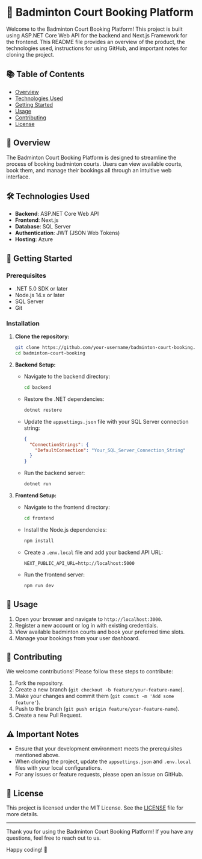 # 🎾 Badminton Court Booking Platform

Welcome to the Badminton Court Booking Platform! This project is built using ASP.NET Core Web API for the backend and Next.js Framework for the frontend. This README file provides an overview of the product, the technologies used, instructions for using GitHub, and important notes for cloning the project.

## 📚 Table of Contents
- [Overview](#overview)
- [Technologies Used](#technologies-used)
- [Getting Started](#getting-started)
- [Usage](#usage)
- [Contributing](#contributing)
- [License](#license)

## 🌟 Overview
The Badminton Court Booking Platform is designed to streamline the process of booking badminton courts. Users can view available courts, book them, and manage their bookings all through an intuitive web interface.

## 🛠 Technologies Used
- **Backend**: ASP.NET Core Web API
- **Frontend**: Next.js
- **Database**: SQL Server
- **Authentication**: JWT (JSON Web Tokens)
- **Hosting**: Azure

## 🚀 Getting Started

### Prerequisites
- .NET 5.0 SDK or later
- Node.js 14.x or later
- SQL Server
- Git

### Installation
1. **Clone the repository:**
    ```bash
    git clone https://github.com/your-username/badminton-court-booking.git
    cd badminton-court-booking
    ```

2. **Backend Setup:**
    - Navigate to the backend directory:
      ```bash
      cd backend
      ```
    - Restore the .NET dependencies:
      ```bash
      dotnet restore
      ```
    - Update the `appsettings.json` file with your SQL Server connection string:
      ```json
      {
        "ConnectionStrings": {
          "DefaultConnection": "Your_SQL_Server_Connection_String"
        }
      }
      ```
    - Run the backend server:
      ```bash
      dotnet run
      ```

3. **Frontend Setup:**
    - Navigate to the frontend directory:
      ```bash
      cd frontend
      ```
    - Install the Node.js dependencies:
      ```bash
      npm install
      ```
    - Create a `.env.local` file and add your backend API URL:
      ```env
      NEXT_PUBLIC_API_URL=http://localhost:5000
      ```
    - Run the frontend server:
      ```bash
      npm run dev
      ```

## 📖 Usage
1. Open your browser and navigate to `http://localhost:3000`.
2. Register a new account or log in with existing credentials.
3. View available badminton courts and book your preferred time slots.
4. Manage your bookings from your user dashboard.

## 📝 Contributing
We welcome contributions! Please follow these steps to contribute:
1. Fork the repository.
2. Create a new branch (`git checkout -b feature/your-feature-name`).
3. Make your changes and commit them (`git commit -m 'Add some feature'`).
4. Push to the branch (`git push origin feature/your-feature-name`).
5. Create a new Pull Request.

## ⚠️ Important Notes
- Ensure that your development environment meets the prerequisites mentioned above.
- When cloning the project, update the `appsettings.json` and `.env.local` files with your local configurations.
- For any issues or feature requests, please open an issue on GitHub.

## 📄 License
This project is licensed under the MIT License. See the [LICENSE](LICENSE) file for more details.

---

Thank you for using the Badminton Court Booking Platform! If you have any questions, feel free to reach out to us.

Happy coding! 🎉
